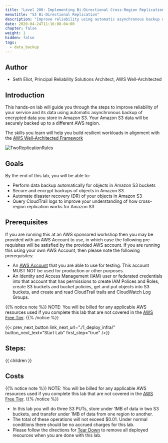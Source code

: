 ```yaml
---
title: "Level 200: Implementing Bi-Directional Cross-Region Replication (CRR) for Amazon Simple Storage Service (Amazon S3)"
menutitle: "S3 Bi-Directional Replication"
description: "Improve reliability using automatic asynchronous backup of encrypted data in Amazon S3"
date: 2020-04-24T11:16:08-04:00
chapter: false
weight: 1
hidden: false
tags:
  - data_backup
---
```

## Author

* Seth Eliot, Principal Reliability Solutions Architect, AWS Well-Architected

## Introduction

This hands-on lab will guide you through the steps to improve reliability of your service and its data using automatic asynchronous backup of encrypted data you store in Amazon S3. Your Amazon S3 data will be securely backed up to a different AWS region.

The skills you learn will help you build resilient workloads in alignment with the [AWS Well-Architected Framework](https://aws.amazon.com/architecture/well-architected/)

![TwoReplicationRules](/Reliability/200_Bidirectional_Replication_for_S3/Images/TwoReplicationRules.png)

## Goals

By the end of this lab, you will be able to:

* Perform data backup automatically for objects in Amazon S3 buckets
* Secure and encrypt backups of objects in Amazon S3
* Automate disaster recovery (DR) of your objects in Amazon S3
* Query CloudTrail logs to improve your understanding of how cross-region replication works for Amazon S3

## Prerequisites

If you are running this at an AWS sponsored workshop then you may be provided with an AWS Account to use, in which case the following pre-requisites will be satisfied by the provided AWS account.  If you are running this using your own AWS Account, then please note the following prerequisites:

* An [AWS Account](https://portal.aws.amazon.com/gp/aws/developer/registration/index.html) that you are able to use for testing. This account MUST NOT be used for production or other purposes.
* An Identity and Access Management (IAM) user or federated credentials into that account that has permissions to create IAM Polices and Roles, create S3 buckets and bucket policies, get and put objects into S3 buckets, and create and read CloudTrail trails and CloudWatch Log Groups.

{{% notice note %}}
NOTE: You will be billed for any applicable AWS resources used if you complete this lab that are not covered in the [AWS Free Tier](https://aws.amazon.com/free/).
{{% /notice %}}

{{< prev_next_button link_next_url="./1_deploy_infra/" button_next_text="Start Lab" first_step="true" />}}

## Steps:
{{ children }}

## Costs
{{% notice note %}}
NOTE: You will be billed for any applicable AWS resources used if you complete this lab that are not covered in the [AWS Free Tier](https://aws.amazon.com/free/).
{{% /notice %}}

* In this lab you will do three S3 PUTs, store under 1MB of data in two S3 buckets, and transfer under 1MB of data from one region to another.
* The total of these operations will not exceed $0.01. Under normal conditions there should be no accrued charges for this lab.
* Please follow the directions for [Tear Down](./4_cleanup/) to remove all deployed resources when you are done with this lab.
